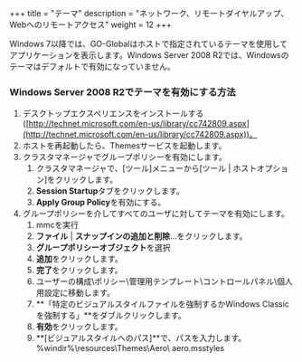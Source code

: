 +++
title = "テーマ"
description = "ネットワーク、リモートダイヤルアップ、Webへのリモートアクセス"
weight = 12
+++



Windows 7以降では、GO-Globalはホストで指定されているテーマを使用してアプリケーションを表示します。Windows Server 2008 R2では、Windowsのテーマはデフォルトで有効になっていません。

### Windows Server 2008 R2でテーマを有効にする方法

1. デスクトップエクスペリエンスをインストールする([http://technet.microsoft.com/en-us/library/cc742809.aspx](http://technet.microsoft.com/en-us/library/cc742809.aspx))。
2. ホストを再起動したら、Themesサービスを起動します。
3. クラスタマネージャでグループポリシーを有効にします。
    1. クラスタマネージャで、[ツール]メニューから[ツール | ホストオプション]をクリックします。
    2. **Session Startup**タブをクリックします。
    3. **Apply Group Policy**を有効にする。
4. グループポリシーを介してすべてのユーザに対してテーマを有効にします。
    1. mmcを実行
    2. **ファイル** | **スナップインの追加と削除**...をクリックします。
    3. **グループポリシーオブジェクト**を選択
    4. **追加**をクリックします。
    5. **完了**をクリックします。
    6. ユーザーの構成\ポリシー\管理用テンプレート\コントロールパネル\個人用設定に移動します。
    7. **「特定のビジュアルスタイルファイルを強制するかWindows Classicを強制する」**をダブルクリックします。
    8. **有効**をクリックします。
    9. **[ビジュアルスタイルへのパス]**で、パスを入力します。
    %windir%\resources\Themes\Aero\ aero.msstyles
